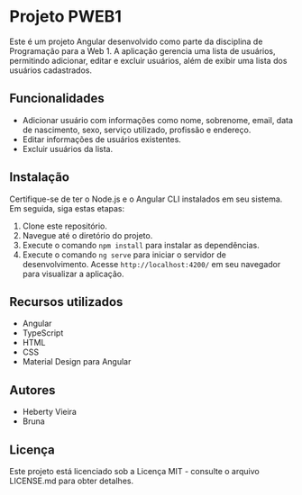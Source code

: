 # Projeto PWEB1

Este é um projeto Angular desenvolvido como parte da disciplina de Programação para a Web 1. A aplicação gerencia uma lista de usuários, permitindo adicionar, editar e excluir usuários, além de exibir uma lista dos usuários cadastrados.

## Funcionalidades

- Adicionar usuário com informações como nome, sobrenome, email, data de nascimento, sexo, serviço utilizado, profissão e endereço.
- Editar informações de usuários existentes.
- Excluir usuários da lista.

## Instalação

Certifique-se de ter o Node.js e o Angular CLI instalados em seu sistema. Em seguida, siga estas etapas:

1. Clone este repositório.
2. Navegue até o diretório do projeto.
3. Execute o comando `npm install` para instalar as dependências.
4. Execute o comando `ng serve` para iniciar o servidor de desenvolvimento. Acesse `http://localhost:4200/` em seu navegador para visualizar a aplicação.

## Recursos utilizados

- Angular
- TypeScript
- HTML
- CSS
- Material Design para Angular

## Autores

- Heberty Vieira
- Bruna

## Licença

Este projeto está licenciado sob a Licença MIT - consulte o arquivo LICENSE.md para obter detalhes.

